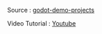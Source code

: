 Source : [godot-demo-projects](https://github.com/godotengine/godot-demo-projects/tree/3.5-9e68af3/2d/dodge_the_creeps)

Video Tutorial : [Youtube](https://www.youtube.com/watch?v=nupUNs9BCUg&t=1s)
